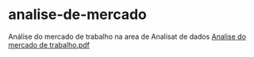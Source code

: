 # analise-de-mercado
Análise do mercado de trabalho na area de Analisat de dados
[Analise do mercado de trabalho.pdf](https://github.com/user-attachments/files/22246170/Analise.do.mercado.de.trabalho.pdf)

